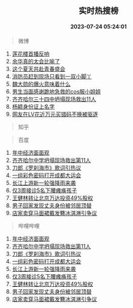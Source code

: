 <div align="center"><h2>实时热搜榜</h2><h4>2023-07-24 05:24:01</h4></div>

> 微博  

1. [莲花楼首播反响](https://s.weibo.com/weibo?q=%23%E8%8E%B2%E8%8A%B1%E6%A5%BC%E9%A6%96%E6%92%AD%E5%8F%8D%E5%93%8D%23&t=31&band_rank=1&Refer=top)<br />
2. [余华真的太会比喻了](https://s.weibo.com/weibo?q=%E4%BD%99%E5%8D%8E%E7%9C%9F%E7%9A%84%E5%A4%AA%E4%BC%9A%E6%AF%94%E5%96%BB%E4%BA%86&t=31&band_rank=2&Refer=top)<br />
3. [这个夏天共赴青春盛会](https://s.weibo.com/weibo?q=%23%E8%BF%99%E4%B8%AA%E5%A4%8F%E5%A4%A9%E5%85%B1%E8%B5%B4%E9%9D%92%E6%98%A5%E7%9B%9B%E4%BC%9A%23&t=31&band_rank=3&Refer=top)<br />
4. [消防员赶到现场只看到一双小脚丫](https://s.weibo.com/weibo?q=%23%E6%B6%88%E9%98%B2%E5%91%98%E8%B5%B6%E5%88%B0%E7%8E%B0%E5%9C%BA%E5%8F%AA%E7%9C%8B%E5%88%B0%E4%B8%80%E5%8F%8C%E5%B0%8F%E8%84%9A%E4%B8%AB%23&t=31&band_rank=4&Refer=top)<br />
5. [魏大勋的爆火意味着什么](https://s.weibo.com/weibo?q=%23%E9%AD%8F%E5%A4%A7%E5%8B%8B%E7%9A%84%E7%88%86%E7%81%AB%E6%84%8F%E5%91%B3%E7%9D%80%E4%BB%80%E4%B9%88%23&t=31&band_rank=5&Refer=top)<br />
6. [男生当面感谢跪地急救的cos服小姐姐](https://s.weibo.com/weibo?q=%23%E7%94%B7%E7%94%9F%E5%BD%93%E9%9D%A2%E6%84%9F%E8%B0%A2%E8%B7%AA%E5%9C%B0%E6%80%A5%E6%95%91%E7%9A%84cos%E6%9C%8D%E5%B0%8F%E5%A7%90%E5%A7%90%23&t=31&band_rank=6&Refer=top)<br />
7. [齐齐哈尔三十四中坍塌现场救出11人](https://s.weibo.com/weibo?q=%23%E9%BD%90%E9%BD%90%E5%93%88%E5%B0%94%E4%B8%89%E5%8D%81%E5%9B%9B%E4%B8%AD%E5%9D%8D%E5%A1%8C%E7%8E%B0%E5%9C%BA%E6%95%91%E5%87%BA11%E4%BA%BA%23&t=31&band_rank=7&Refer=top)<br />
8. [杨颖身份证上名字](https://s.weibo.com/weibo?q=%E6%9D%A8%E9%A2%96%E8%BA%AB%E4%BB%BD%E8%AF%81%E4%B8%8A%E5%90%8D%E5%AD%97&t=31&band_rank=8&Refer=top)<br />
9. [网友在LV花近万元买错码不换被驱逐](https://s.weibo.com/weibo?q=%23%E7%BD%91%E5%8F%8B%E5%9C%A8LV%E8%8A%B1%E8%BF%91%E4%B8%87%E5%85%83%E4%B9%B0%E9%94%99%E7%A0%81%E4%B8%8D%E6%8D%A2%E8%A2%AB%E9%A9%B1%E9%80%90%23&t=31&band_rank=9&Refer=top)<br />

> 知乎  


> 百度  

1. [年中经济面面观](https://www.baidu.com/s?wd=%E5%B9%B4%E4%B8%AD%E7%BB%8F%E6%B5%8E%E9%9D%A2%E9%9D%A2%E8%A7%82&sa=fyb_news&rsv_dl=fyb_news)<br />
2. [齐齐哈尔中学坍塌现场救出第11人](https://www.baidu.com/s?wd=%E9%BD%90%E9%BD%90%E5%93%88%E5%B0%94%E4%B8%AD%E5%AD%A6%E5%9D%8D%E5%A1%8C%E7%8E%B0%E5%9C%BA%E6%95%91%E5%87%BA%E7%AC%AC11%E4%BA%BA&sa=fyb_news&rsv_dl=fyb_news)<br />
3. [刀郎《罗刹海市》歌词引热议](https://www.baidu.com/s?wd=%E5%88%80%E9%83%8E%E3%80%8A%E7%BD%97%E5%88%B9%E6%B5%B7%E5%B8%82%E3%80%8B%E6%AD%8C%E8%AF%8D%E5%BC%95%E7%83%AD%E8%AE%AE&sa=fyb_news&rsv_dl=fyb_news)<br />
4. [一组彩色密码打开成都大运会](https://www.baidu.com/s?wd=%E4%B8%80%E7%BB%84%E5%BD%A9%E8%89%B2%E5%AF%86%E7%A0%81%E6%89%93%E5%BC%80%E6%88%90%E9%83%BD%E5%A4%A7%E8%BF%90%E4%BC%9A&sa=fyb_news&rsv_dl=fyb_news)<br />
5. [长江上游新一轮强降雨来袭](https://www.baidu.com/s?wd=%E9%95%BF%E6%B1%9F%E4%B8%8A%E6%B8%B8%E6%96%B0%E4%B8%80%E8%BD%AE%E5%BC%BA%E9%99%8D%E9%9B%A8%E6%9D%A5%E8%A2%AD&sa=fyb_news&rsv_dl=fyb_news)<br />
6. [仅3周接诊5名下腰瘫痪孩子](https://www.baidu.com/s?wd=%E4%BB%853%E5%91%A8%E6%8E%A5%E8%AF%8A5%E5%90%8D%E4%B8%8B%E8%85%B0%E7%98%AB%E7%97%AA%E5%AD%A9%E5%AD%90&sa=fyb_news&rsv_dl=fyb_news)<br />
7. [王健林转让北京万达投资49%股权](https://www.baidu.com/s?wd=%E7%8E%8B%E5%81%A5%E6%9E%97%E8%BD%AC%E8%AE%A9%E5%8C%97%E4%BA%AC%E4%B8%87%E8%BE%BE%E6%8A%95%E8%B5%8449%25%E8%82%A1%E6%9D%83&sa=fyb_news&rsv_dl=fyb_news)<br />
8. [男子回家发现丈夫身份被邻居顶替](https://www.baidu.com/s?wd=%E7%94%B7%E5%AD%90%E5%9B%9E%E5%AE%B6%E5%8F%91%E7%8E%B0%E4%B8%88%E5%A4%AB%E8%BA%AB%E4%BB%BD%E8%A2%AB%E9%82%BB%E5%B1%85%E9%A1%B6%E6%9B%BF&sa=fyb_news&rsv_dl=fyb_news)<br />
9. [店家卖穿马面裙戴发簪冰淇淋引争议](https://www.baidu.com/s?wd=%E5%BA%97%E5%AE%B6%E5%8D%96%E7%A9%BF%E9%A9%AC%E9%9D%A2%E8%A3%99%E6%88%B4%E5%8F%91%E7%B0%AA%E5%86%B0%E6%B7%87%E6%B7%8B%E5%BC%95%E4%BA%89%E8%AE%AE&sa=fyb_news&rsv_dl=fyb_news)<br />

> 哔哩哔哩  

1. [年中经济面面观](https://www.baidu.com/s?wd=%E5%B9%B4%E4%B8%AD%E7%BB%8F%E6%B5%8E%E9%9D%A2%E9%9D%A2%E8%A7%82&sa=fyb_news&rsv_dl=fyb_news)<br />
2. [齐齐哈尔中学坍塌现场救出第11人](https://www.baidu.com/s?wd=%E9%BD%90%E9%BD%90%E5%93%88%E5%B0%94%E4%B8%AD%E5%AD%A6%E5%9D%8D%E5%A1%8C%E7%8E%B0%E5%9C%BA%E6%95%91%E5%87%BA%E7%AC%AC11%E4%BA%BA&sa=fyb_news&rsv_dl=fyb_news)<br />
3. [刀郎《罗刹海市》歌词引热议](https://www.baidu.com/s?wd=%E5%88%80%E9%83%8E%E3%80%8A%E7%BD%97%E5%88%B9%E6%B5%B7%E5%B8%82%E3%80%8B%E6%AD%8C%E8%AF%8D%E5%BC%95%E7%83%AD%E8%AE%AE&sa=fyb_news&rsv_dl=fyb_news)<br />
4. [一组彩色密码打开成都大运会](https://www.baidu.com/s?wd=%E4%B8%80%E7%BB%84%E5%BD%A9%E8%89%B2%E5%AF%86%E7%A0%81%E6%89%93%E5%BC%80%E6%88%90%E9%83%BD%E5%A4%A7%E8%BF%90%E4%BC%9A&sa=fyb_news&rsv_dl=fyb_news)<br />
5. [长江上游新一轮强降雨来袭](https://www.baidu.com/s?wd=%E9%95%BF%E6%B1%9F%E4%B8%8A%E6%B8%B8%E6%96%B0%E4%B8%80%E8%BD%AE%E5%BC%BA%E9%99%8D%E9%9B%A8%E6%9D%A5%E8%A2%AD&sa=fyb_news&rsv_dl=fyb_news)<br />
6. [仅3周接诊5名下腰瘫痪孩子](https://www.baidu.com/s?wd=%E4%BB%853%E5%91%A8%E6%8E%A5%E8%AF%8A5%E5%90%8D%E4%B8%8B%E8%85%B0%E7%98%AB%E7%97%AA%E5%AD%A9%E5%AD%90&sa=fyb_news&rsv_dl=fyb_news)<br />
7. [王健林转让北京万达投资49%股权](https://www.baidu.com/s?wd=%E7%8E%8B%E5%81%A5%E6%9E%97%E8%BD%AC%E8%AE%A9%E5%8C%97%E4%BA%AC%E4%B8%87%E8%BE%BE%E6%8A%95%E8%B5%8449%25%E8%82%A1%E6%9D%83&sa=fyb_news&rsv_dl=fyb_news)<br />
8. [男子回家发现丈夫身份被邻居顶替](https://www.baidu.com/s?wd=%E7%94%B7%E5%AD%90%E5%9B%9E%E5%AE%B6%E5%8F%91%E7%8E%B0%E4%B8%88%E5%A4%AB%E8%BA%AB%E4%BB%BD%E8%A2%AB%E9%82%BB%E5%B1%85%E9%A1%B6%E6%9B%BF&sa=fyb_news&rsv_dl=fyb_news)<br />
9. [店家卖穿马面裙戴发簪冰淇淋引争议](https://www.baidu.com/s?wd=%E5%BA%97%E5%AE%B6%E5%8D%96%E7%A9%BF%E9%A9%AC%E9%9D%A2%E8%A3%99%E6%88%B4%E5%8F%91%E7%B0%AA%E5%86%B0%E6%B7%87%E6%B7%8B%E5%BC%95%E4%BA%89%E8%AE%AE&sa=fyb_news&rsv_dl=fyb_news)<br />
